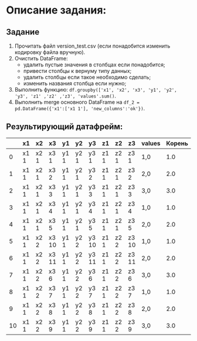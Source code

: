 # Описание задания:
## Задание
1. Прочитать файл version_test.csv (если понадобится изменить кодировку файла вручную).
2. Очистить DataFrame:
   - удалить пустые значения в столбцах если понадобится;
   - привести столбцы к вернуму типу данных;
   - удалить столбцы если такое необходимо сделать;
   - изменить названия столбца если нужно;
3. Выполнить функцию: ```df.groupby(['x1', 'x2', 'x3', 'y1', 'y2', 'y3', 'z1' ,'z2' ,'z3', 'values'.sum()```.
4. Выполнить merge основного DataFrame на ```df_2 = pd.DataFrame({'x1':['x1 1'], 'new_columns':'ok'})```.

## Результирующий датафрейм:

|   |  x1  |  x2  |  x3  |  y1  |  y2  |  y3  |  z1  |  z2  |  z3  | values | Корень | new_columns |
|---|------|------|------|------|------|------|------|------|------|--------|--------|-------------|
| 0 | x1 1 | x2 1 | x3 1 | y1 1 | y2 1 | y3 1 | z1 1 | z2 1 | z3 1 |  1,0   |   1.0  |     ok      |
| 1 | x1 1 | x2 1 | x3 2 | y1 1 | y2 1 | y3 2 | z1 1 | z2 1 | z3 2 |  2,0   |   2.0  |     ok      |
| 2 | x1 1 | x2 1 | x3 3 | y1 1 | y2 1 | y3 3 | z1 1 | z2 1 | z3 3 |  3,0   |   3.0  |     ok      |
| 3 | x1 1 | x2 1 | x3 4 | y1 1 | y2 1 | y3 4 | z1 1 | z2 1 | z3 4 |  1,0   |   1.0  |     ok      |
| 4 | x1 1 | x2 1 | x3 5 | y1 1 | y2 1 | y3 5 | z1 1 | z2 1 | z3 5 |  2,0   |   2.0  |     ok      |
| 5 | x1 1 | x2 2 | x3 10| y1 1 | y2 2 | y3 10| z1 1 | z2 2 | z3 10|  1,0   |   1.0  |     ok      |
| 6 | x1 1 | x2 2 | x3 11| y1 1 | y2 2 | y3 11| z1 1 | z2 2 | z3 11|  2,0   |   2.0  |     ok      |
| 7 | x1 1 | x2 2 | x3 6 | y1 1 | y2 2 | y3 6 | z1 1 | z2 2 | z3 6 |  3,0   |   3.0  |     ok      |
| 8 | x1 1 | x2 2 | x3 7 | y1 1 | y2 2 | y3 7 | z1 1 | z2 2 | z3 7 |  1,0   |   1.0  |     ok      |
| 9 | x1 1 | x2 2 | x3 8 | y1 1 | y2 2 | y3 8 | z1 1 | z2 2 | z3 8 |  2,0   |   2.0  |     ok      |
|10 | x1 1 | x2 2 | x3 9 | y1 1 | y2 2 | y3 9 | z1 1 | z2 2 | z3 9 |  3,0   |   3.0  |     ok      |
